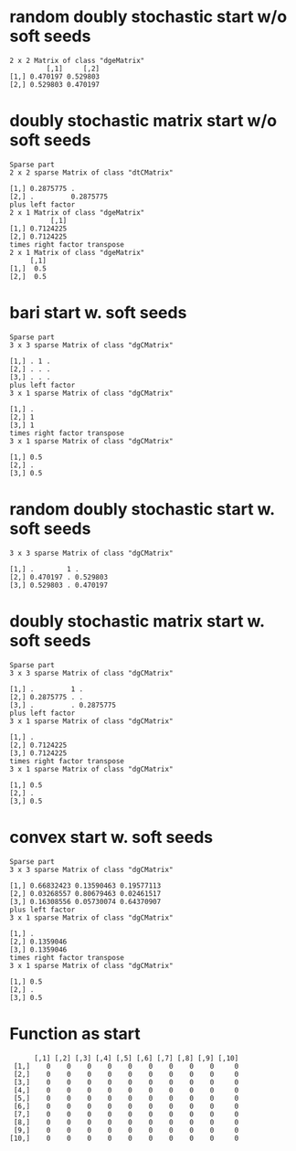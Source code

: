 # random doubly stochastic start w/o soft seeds

    2 x 2 Matrix of class "dgeMatrix"
             [,1]     [,2]
    [1,] 0.470197 0.529803
    [2,] 0.529803 0.470197

# doubly stochastic matrix start w/o soft seeds

    Sparse part
    2 x 2 sparse Matrix of class "dtCMatrix"
                            
    [1,] 0.2875775 .        
    [2,] .         0.2875775
    plus left factor
    2 x 1 Matrix of class "dgeMatrix"
              [,1]
    [1,] 0.7124225
    [2,] 0.7124225
    times right factor transpose
    2 x 1 Matrix of class "dgeMatrix"
         [,1]
    [1,]  0.5
    [2,]  0.5

# bari start w. soft seeds

    Sparse part
    3 x 3 sparse Matrix of class "dgCMatrix"
              
    [1,] . 1 .
    [2,] . . .
    [3,] . . .
    plus left factor
    3 x 1 sparse Matrix of class "dgCMatrix"
          
    [1,] .
    [2,] 1
    [3,] 1
    times right factor transpose
    3 x 1 sparse Matrix of class "dgCMatrix"
            
    [1,] 0.5
    [2,] .  
    [3,] 0.5

# random doubly stochastic start w. soft seeds

    3 x 3 sparse Matrix of class "dgCMatrix"
                            
    [1,] .        1 .       
    [2,] 0.470197 . 0.529803
    [3,] 0.529803 . 0.470197

# doubly stochastic matrix start w. soft seeds

    Sparse part
    3 x 3 sparse Matrix of class "dgCMatrix"
                              
    [1,] .         1 .        
    [2,] 0.2875775 . .        
    [3,] .         . 0.2875775
    plus left factor
    3 x 1 sparse Matrix of class "dgCMatrix"
                  
    [1,] .        
    [2,] 0.7124225
    [3,] 0.7124225
    times right factor transpose
    3 x 1 sparse Matrix of class "dgCMatrix"
            
    [1,] 0.5
    [2,] .  
    [3,] 0.5

# convex start w. soft seeds

    Sparse part
    3 x 3 sparse Matrix of class "dgCMatrix"
                                         
    [1,] 0.66832423 0.13590463 0.19577113
    [2,] 0.03268557 0.80679463 0.02461517
    [3,] 0.16308556 0.05730074 0.64370907
    plus left factor
    3 x 1 sparse Matrix of class "dgCMatrix"
                  
    [1,] .        
    [2,] 0.1359046
    [3,] 0.1359046
    times right factor transpose
    3 x 1 sparse Matrix of class "dgCMatrix"
            
    [1,] 0.5
    [2,] .  
    [3,] 0.5

# Function as start

          [,1] [,2] [,3] [,4] [,5] [,6] [,7] [,8] [,9] [,10]
     [1,]    0    0    0    0    0    0    0    0    0     0
     [2,]    0    0    0    0    0    0    0    0    0     0
     [3,]    0    0    0    0    0    0    0    0    0     0
     [4,]    0    0    0    0    0    0    0    0    0     0
     [5,]    0    0    0    0    0    0    0    0    0     0
     [6,]    0    0    0    0    0    0    0    0    0     0
     [7,]    0    0    0    0    0    0    0    0    0     0
     [8,]    0    0    0    0    0    0    0    0    0     0
     [9,]    0    0    0    0    0    0    0    0    0     0
    [10,]    0    0    0    0    0    0    0    0    0     0

